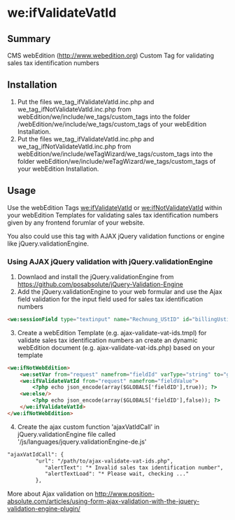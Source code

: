# we:ifValidateVatId

Summary
---
CMS webEdition (http://www.webedition.org) Custom Tag for validating sales tax identification numbers

Installation
---

1. Put the files we_tag_ifValidateVatId.inc.php and we_tag_ifNotValidateVatId.inc.php from webEdition/we/include/we_tags/custom_tags into the folder /webEdition/we/include/we_tags/custom_tags of your webEdition Installation. 
2. Put the files we_tag_ifValidateVatId.inc.php and we_tag_ifNotValidateVatId.inc.php from webEdition/we/include/weTagWizard/we_tags/custom_tags into the folder webEdition/we/include/weTagWizard/we_tags/custom_tags of your webEdition Installation.

Usage
---

Use the webEdition Tags <we:ifValidateVatId> or <we:ifNotValidateVatId> within your webEdition Templates for validating sales tax identification numbers given by any frontend forumlar of your website.
 
You also could use this tag with AJAX jQuery validation functions or engine like jQuery.validationEngine.

### Using AJAX jQuery validation with jQuery.validationEngine

1. Downlaod and install the jQuery.validationEngine from https://github.com/posabsolute/jQuery-Validation-Engine
2. Add the jQuery.validationEngine to your web formular and use the Ajax field validation for the input field used for sales tax identification numbers

```html
<we:sessionField type="textinput" name="Rechnung_UStID" id="billingUstid" class="validate[ajax[ajaxVatIdCall]]"/>
```
3. Create a webEdition Template (e.g. ajax-validate-vat-ids.tmpl) for validate sales tax identification numbers an create an dynamic webEdition document (e.g. ajax-validate-vat-ids.php) based on your template

```html
<we:ifNotWebEdition>
	<we:setVar from="request" namefrom="fieldId" varType="string" to="global" nameto="fieldID"/>
	<we:ifValidateVatId from="request" namefrom="fieldValue">
		<?php echo json_encode(array($GLOBALS['fieldID'],true)); ?>
	<we:else/>
		<?php echo json_encode(array($GLOBALS['fieldID'],false)); ?>
	</we:ifValidateVatId>
</we:ifNotWebEdition>
```
4. Create the ajax custom function 'ajaxVatIdCall' in jQuery.validationEngine file called '/js/languages/jquery.validationEngine-de.js'

```html
"ajaxVatIdCall": {
		 "url": "/path/to/ajax-validate-vat-ids.php",
			"alertText": "* Invalid sales tax identification number",
			"alertTextLoad": "* Please wait, checking ..."
		 },
```

More about Ajax validation on http://www.position-absolute.com/articles/using-form-ajax-validation-with-the-jquery-validation-engine-plugin/
